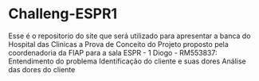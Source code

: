 # Challeng-ESPR1
 Esse é o repositorio do site que será utilizado para apresentar a banca do Hospital das Clinicas a Prova de Conceito do Projeto proposto pela coordenadoria da FIAP para a sala ESPR - 1
Diogo - RM553837:
Entendimento do problema
Identificação do cliente e suas dores
Análise das dores do cliente
